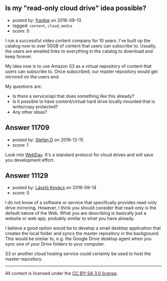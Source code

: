 ## Is my "read-only cloud drive" idea possible?

- posted by: [frankie](https://stackexchange.com/users/1480988/frankie) on 2016-09-13
- tagged: `content`, `cloud`, `media`
- score: 0

<p>I run a successful video content company for 10 years. I've built up the catalog now to over 50GB of content that users can subscribe to. Usually, the users are emailed links to everything in the catalog to download and keep forever.</p>

<p>My idea now is to use Amazon S3 as a virtual repository of content that users can subscribe to. Once subscribed, our master repository would get mirrored on the users end.</p>

<p>My questions are:</p>

<ul>
<li>Is there a service/api that does something like this already?</li>
<li>Is it possible to have content/virtual hard drive locally mounted that is write/copy protected?</li>
<li>Any other ideas? </li>
</ul>



## Answer 11709

- posted by: [Stefan D](https://stackexchange.com/users/1533420/stefan-d) on 2016-12-15
- score: 1

<p>Look into <a href="http://www.webdav.org/" rel="nofollow noreferrer">WebDav</a>. It's a standard protocol for cloud drives and will save you development effort.</p>



## Answer 11129

- posted by: [László Kovács](https://stackexchange.com/users/9064103/l-szl-kov-cs) on 2016-09-14
- score: 0

<p>I do not know of a software or service that specifically provides read-only drive mirroring. However, I think you should consider that read-only is the default nature of the Web. What you are describing is basically just a website or web app, probably similar to what you have already. </p>

<p>I believe a good option would be to develop a small desktop application that creates the local folder and syncs the master repository in the background. This would be similar to, e.g. the Google Drive desktop agent when you sync one of your Drive folders to your computer.</p>

<p>S3 or another cloud hosting service could certainly be used to host the master repository.</p>




---

All content is licensed under the [CC BY-SA 3.0 license](https://creativecommons.org/licenses/by-sa/3.0/).
